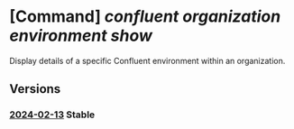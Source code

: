 # [Command] _confluent organization environment show_

Display details of a specific Confluent environment within an organization.

## Versions

### [2024-02-13](/Resources/mgmt-plane/L3N1YnNjcmlwdGlvbnMve30vcmVzb3VyY2Vncm91cHMve30vcHJvdmlkZXJzL21pY3Jvc29mdC5jb25mbHVlbnQvb3JnYW5pemF0aW9ucy97fS9lbnZpcm9ubWVudHMve30=/2024-02-13.xml) **Stable**

<!-- mgmt-plane /subscriptions/{}/resourcegroups/{}/providers/microsoft.confluent/organizations/{}/environments/{} 2024-02-13 -->
